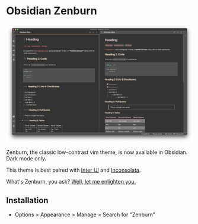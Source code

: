 # Obsidian Zenburn

![](screen.png)

Zenburn, the classic low-contrast vim theme, is now available in Obsidian. Dark mode only.

This theme is best paired with [Inter UI](https://rsms.me/inter/) and [Inconsolata](https://fonts.google.com/specimen/Inconsolata).

What's Zenburn, you ask? [Well, let me enlighten you.](https://github.com/jnurmine/Zenburn)

## Installation
- Options > Appearance > Manage > Search for "Zenburn"

